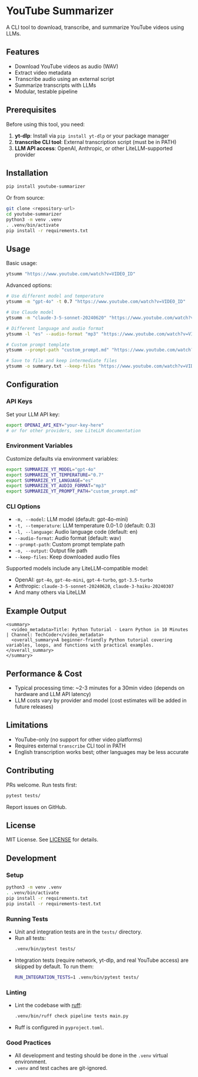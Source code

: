 # YouTube Summarizer

A CLI tool to download, transcribe, and summarize YouTube videos using LLMs.

## Features
- Download YouTube videos as audio (WAV)
- Extract video metadata
- Transcribe audio using an external script
- Summarize transcripts with LLMs
- Modular, testable pipeline

## Prerequisites

Before using this tool, you need:

1. **yt-dlp**: Install via `pip install yt-dlp` or your package manager
2. **transcribe CLI tool**: External transcription script (must be in PATH)
3. **LLM API access**: OpenAI, Anthropic, or other LiteLLM-supported provider

## Installation

```bash
pip install youtube-summarizer
```

Or from source:
```bash
git clone <repository-url>
cd youtube-summarizer
python3 -m venv .venv
. .venv/bin/activate
pip install -r requirements.txt
```

## Usage

Basic usage:
```bash
ytsumm "https://www.youtube.com/watch?v=VIDEO_ID"
```

Advanced options:
```bash
# Use different model and temperature
ytsumm -m "gpt-4o" -t 0.7 "https://www.youtube.com/watch?v=VIDEO_ID"

# Use Claude model
ytsumm -m "claude-3-5-sonnet-20240620" "https://www.youtube.com/watch?v=VIDEO_ID"

# Different language and audio format
ytsumm -l "es" --audio-format "mp3" "https://www.youtube.com/watch?v=VIDEO_ID"

# Custom prompt template
ytsumm --prompt-path "custom_prompt.md" "https://www.youtube.com/watch?v=VIDEO_ID"

# Save to file and keep intermediate files
ytsumm -o summary.txt --keep-files "https://www.youtube.com/watch?v=VIDEO_ID"
```

## Configuration

### API Keys
Set your LLM API key:
```bash
export OPENAI_API_KEY="your-key-here"
# or for other providers, see LiteLLM documentation
```

### Environment Variables
Customize defaults via environment variables:
```bash
export SUMMARIZE_YT_MODEL="gpt-4o"
export SUMMARIZE_YT_TEMPERATURE="0.7"
export SUMMARIZE_YT_LANGUAGE="es"
export SUMMARIZE_YT_AUDIO_FORMAT="mp3"
export SUMMARIZE_YT_PROMPT_PATH="custom_prompt.md"
```

### CLI Options
- `-m, --model`: LLM model (default: gpt-4o-mini)
- `-t, --temperature`: LLM temperature 0.0-1.0 (default: 0.3)
- `-l, --language`: Audio language code (default: en)
- `--audio-format`: Audio format (default: wav)
- `--prompt-path`: Custom prompt template path
- `-o, --output`: Output file path
- `--keep-files`: Keep downloaded audio files

Supported models include any LiteLLM-compatible model:
- OpenAI: `gpt-4o`, `gpt-4o-mini`, `gpt-4-turbo`, `gpt-3.5-turbo`
- Anthropic: `claude-3-5-sonnet-20240620`, `claude-3-haiku-20240307`
- And many others via LiteLLM

## Example Output

```
<summary>
  <video_metadata>Title: Python Tutorial - Learn Python in 10 Minutes | Channel: TechCoder</video_metadata>
  <overall_summary>A beginner-friendly Python tutorial covering variables, loops, and functions with practical examples.</overall_summary>
</summary>
```


## Performance & Cost
- Typical processing time: ~2-3 minutes for a 30min video (depends on hardware and LLM API latency)
- LLM costs vary by provider and model (cost estimates will be added in future releases)

## Limitations
- YouTube-only (no support for other video platforms)
- Requires external `transcribe` CLI tool in PATH
- English transcription works best; other languages may be less accurate

## Contributing
PRs welcome. Run tests first:
```bash
pytest tests/
```
Report issues on GitHub.

## License
MIT License. See [LICENSE](LICENSE) for details.

## Development

### Setup
```bash
python3 -m venv .venv
. .venv/bin/activate
pip install -r requirements.txt
pip install -r requirements-test.txt
```

### Running Tests
- Unit and integration tests are in the `tests/` directory.
- Run all tests:
  ```bash
  .venv/bin/pytest tests/
  ```
- Integration tests (require network, yt-dlp, and real YouTube access) are skipped by default. To run them:
  ```bash
  RUN_INTEGRATION_TESTS=1 .venv/bin/pytest tests/
  ```

### Linting
- Lint the codebase with [ruff](https://docs.astral.sh/ruff/):
  ```bash
  .venv/bin/ruff check pipeline tests main.py
  ```
- Ruff is configured in `pyproject.toml`.

### Good Practices
- All development and testing should be done in the `.venv` virtual environment.
- `.venv` and test caches are git-ignored. 